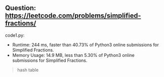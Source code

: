 ## Question: https://leetcode.com/problems/simplified-fractions/

code1.py:
* Runtime: 244 ms, faster than 40.73% of Python3 online submissions for Simplified Fractions.
* Memory Usage: 14.9 MB, less than 5.30% of Python3 online submissions for Simplified Fractions.
> hash table